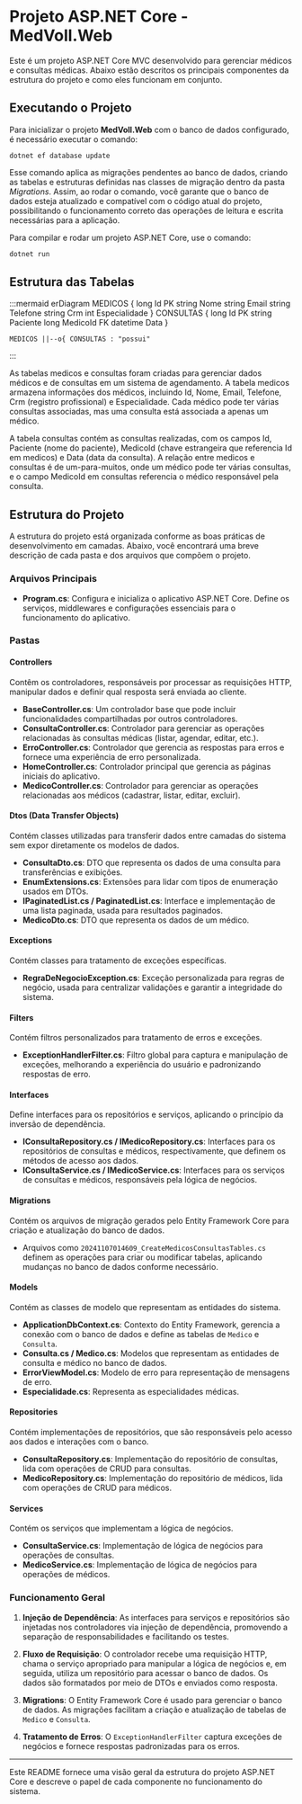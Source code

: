 # Projeto ASP.NET Core - MedVoll.Web

Este é um projeto ASP.NET Core MVC desenvolvido para gerenciar médicos e consultas médicas. Abaixo estão descritos os principais componentes da estrutura do projeto e como eles funcionam em conjunto.

## Executando o Projeto

Para inicializar o projeto **MedVoll.Web** com o banco de dados configurado, é necessário executar o comando:

```
dotnet ef database update
```

Esse comando aplica as migrações pendentes ao banco de dados, criando as tabelas e estruturas definidas nas classes de migração dentro da pasta *Migrations*. Assim, ao rodar o comando, você garante que o banco de dados esteja atualizado e compatível com o código atual do projeto, possibilitando o funcionamento correto das operações de leitura e escrita necessárias para a aplicação.

Para compilar e rodar um projeto ASP.NET Core, use o comando:

```bash
dotnet run
```

## Estrutura das Tabelas

:::mermaid
erDiagram
    MEDICOS {
        long Id PK
        string Nome
        string Email
        string Telefone
        string Crm
        int Especialidade
    }
    CONSULTAS {
        long Id PK
        string Paciente
        long MedicoId FK
        datetime Data
    }

    MEDICOS ||--o{ CONSULTAS : "possui"
:::

As tabelas medicos e consultas foram criadas para gerenciar dados médicos e de consultas em um sistema de agendamento. A tabela medicos armazena informações dos médicos, incluindo Id, Nome, Email, Telefone, Crm (registro profissional) e Especialidade. Cada médico pode ter várias consultas associadas, mas uma consulta está associada a apenas um médico.

A tabela consultas contém as consultas realizadas, com os campos Id, Paciente (nome do paciente), MedicoId (chave estrangeira que referencia Id em medicos) e Data (data da consulta). A relação entre medicos e consultas é de um-para-muitos, onde um médico pode ter várias consultas, e o campo MedicoId em consultas referencia o médico responsável pela consulta.

## Estrutura do Projeto

A estrutura do projeto está organizada conforme as boas práticas de desenvolvimento em camadas. Abaixo, você encontrará uma breve descrição de cada pasta e dos arquivos que compõem o projeto.

### Arquivos Principais

- **Program.cs**: Configura e inicializa o aplicativo ASP.NET Core. Define os serviços, middlewares e configurações essenciais para o funcionamento do aplicativo.

### Pastas

#### Controllers

Contêm os controladores, responsáveis por processar as requisições HTTP, manipular dados e definir qual resposta será enviada ao cliente.

- **BaseController.cs**: Um controlador base que pode incluir funcionalidades compartilhadas por outros controladores.
- **ConsultaController.cs**: Controlador para gerenciar as operações relacionadas às consultas médicas (listar, agendar, editar, etc.).
- **ErroController.cs**: Controlador que gerencia as respostas para erros e fornece uma experiência de erro personalizada.
- **HomeController.cs**: Controlador principal que gerencia as páginas iniciais do aplicativo.
- **MedicoController.cs**: Controlador para gerenciar as operações relacionadas aos médicos (cadastrar, listar, editar, excluir).

#### Dtos (Data Transfer Objects)

Contém classes utilizadas para transferir dados entre camadas do sistema sem expor diretamente os modelos de dados.

- **ConsultaDto.cs**: DTO que representa os dados de uma consulta para transferências e exibições.
- **EnumExtensions.cs**: Extensões para lidar com tipos de enumeração usados em DTOs.
- **IPaginatedList.cs / PaginatedList.cs**: Interface e implementação de uma lista paginada, usada para resultados paginados.
- **MedicoDto.cs**: DTO que representa os dados de um médico.

#### Exceptions

Contém classes para tratamento de exceções específicas.

- **RegraDeNegocioException.cs**: Exceção personalizada para regras de negócio, usada para centralizar validações e garantir a integridade do sistema.

#### Filters

Contém filtros personalizados para tratamento de erros e exceções.

- **ExceptionHandlerFilter.cs**: Filtro global para captura e manipulação de exceções, melhorando a experiência do usuário e padronizando respostas de erro.

#### Interfaces

Define interfaces para os repositórios e serviços, aplicando o princípio da inversão de dependência.

- **IConsultaRepository.cs / IMedicoRepository.cs**: Interfaces para os repositórios de consultas e médicos, respectivamente, que definem os métodos de acesso aos dados.
- **IConsultaService.cs / IMedicoService.cs**: Interfaces para os serviços de consultas e médicos, responsáveis pela lógica de negócios.

#### Migrations

Contém os arquivos de migração gerados pelo Entity Framework Core para criação e atualização do banco de dados.

- Arquivos como `20241107014609_CreateMedicosConsultasTables.cs` definem as operações para criar ou modificar tabelas, aplicando mudanças no banco de dados conforme necessário.

#### Models

Contém as classes de modelo que representam as entidades do sistema.

- **ApplicationDbContext.cs**: Contexto do Entity Framework, gerencia a conexão com o banco de dados e define as tabelas de `Medico` e `Consulta`.
- **Consulta.cs / Medico.cs**: Modelos que representam as entidades de consulta e médico no banco de dados.
- **ErrorViewModel.cs**: Modelo de erro para representação de mensagens de erro.
- **Especialidade.cs**: Representa as especialidades médicas.

#### Repositories

Contém implementações de repositórios, que são responsáveis pelo acesso aos dados e interações com o banco.

- **ConsultaRepository.cs**: Implementação do repositório de consultas, lida com operações de CRUD para consultas.
- **MedicoRepository.cs**: Implementação do repositório de médicos, lida com operações de CRUD para médicos.

#### Services

Contém os serviços que implementam a lógica de negócios.

- **ConsultaService.cs**: Implementação de lógica de negócios para operações de consultas.
- **MedicoService.cs**: Implementação de lógica de negócios para operações de médicos.

### Funcionamento Geral

1. **Injeção de Dependência**: As interfaces para serviços e repositórios são injetadas nos controladores via injeção de dependência, promovendo a separação de responsabilidades e facilitando os testes.

2. **Fluxo de Requisição**: O controlador recebe uma requisição HTTP, chama o serviço apropriado para manipular a lógica de negócios e, em seguida, utiliza um repositório para acessar o banco de dados. Os dados são formatados por meio de DTOs e enviados como resposta.

3. **Migrations**: O Entity Framework Core é usado para gerenciar o banco de dados. As migrações facilitam a criação e atualização de tabelas de `Medico` e `Consulta`.

4. **Tratamento de Erros**: O `ExceptionHandlerFilter` captura exceções de negócios e fornece respostas padronizadas para os erros.

---

Este README fornece uma visão geral da estrutura do projeto ASP.NET Core e descreve o papel de cada componente no funcionamento do sistema.